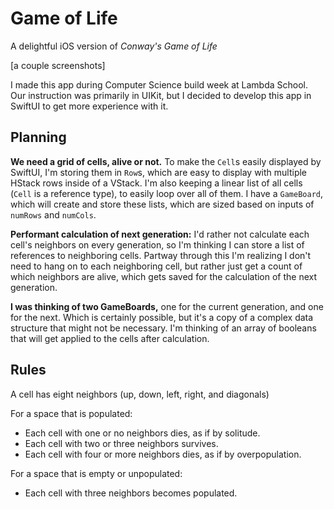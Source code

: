 # Game of Life

A delightful iOS version of *Conway's Game of Life*

[a couple screenshots]

I made this app during Computer Science build week at Lambda School. Our instruction was primarily in UIKit, but I decided to develop this app in SwiftUI to get more experience with it.  


## Planning

**We need a grid of cells, alive or not.** To make the `Cell`s easily displayed by SwiftUI, I'm storing them in `Row`s, which are easy to display with multiple HStack rows inside of a VStack. I'm also keeping a linear list of all cells (`Cell` is a reference type), to easily loop over all of them. I have a `GameBoard`, which will create and store these lists, which are sized based on inputs of `numRows` and `numCols`.

**Performant calculation of next generation:** I'd rather not calculate each cell's neighbors on every generation, so I'm thinking I can store a list of references to neighboring cells. Partway through this I'm realizing I don't need to hang on to each neighboring cell, but rather just get a count of which neighbors are alive, which gets saved for the calculation of the next generation.

**I was thinking of two GameBoards,** one for the current generation, and one for the next. Which is certainly possible, but it's a copy of a complex data structure that might not be necessary. I'm thinking of an array of booleans that will get applied to the cells after calculation.

## Rules

A cell has eight neighbors (up, down, left, right, and diagonals)

For a space that is populated:

* Each cell with one or no neighbors dies, as if by solitude.
* Each cell with two or three neighbors survives.
* Each cell with four or more neighbors dies, as if by overpopulation.

For a space that is empty or unpopulated:

* Each cell with three neighbors becomes populated.
